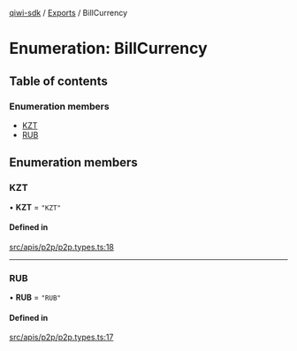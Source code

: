 [qiwi-sdk](../README.md) / [Exports](../modules.md) / BillCurrency

# Enumeration: BillCurrency

## Table of contents

### Enumeration members

- [KZT](BillCurrency.md#kzt)
- [RUB](BillCurrency.md#rub)

## Enumeration members

### KZT

• **KZT** = `"KZT"`

#### Defined in

[src/apis/p2p/p2p.types.ts:18](https://github.com/AlexXanderGrib/node-qiwi-sdk/blob/46a7631/src/apis/p2p/p2p.types.ts#L18)

___

### RUB

• **RUB** = `"RUB"`

#### Defined in

[src/apis/p2p/p2p.types.ts:17](https://github.com/AlexXanderGrib/node-qiwi-sdk/blob/46a7631/src/apis/p2p/p2p.types.ts#L17)
